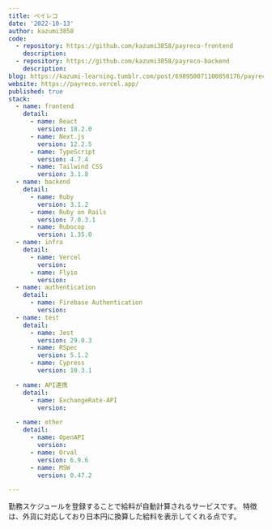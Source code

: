 ```yaml
---
title: ペイレコ
date: '2022-10-13'
author: kazumi3858
code: 
  - repository: https://github.com/kazumi3858/payreco-frontend
    description:
  - repository: https://github.com/kazumi3858/payreco-backend
    description:
blog: https://kazumi-learning.tumblr.com/post/698950071100850176/payreco
website: https://payreco.vercel.app/
published: true
stack:
  - name: frontend
    detail: 
      - name: React
        version: 18.2.0
      - name: Next.js
        version: 12.2.5
      - name: TypeScript
        version: 4.7.4
      - name: Tailwind CSS
        version: 3.1.8
  - name: backend
    detail:
      - name: Ruby
        version: 3.1.2
      - name: Ruby on Rails
        version: 7.0.3.1
      - name: Rubocop
        version: 1.35.0
  - name: infra
    detail:
      - name: Vercel
        version: 
      - name: Flyio
        version:
  - name: authentication
    detail:
      - name: Firebase Authentication
        version: 
  - name: test
    detail:
      - name: Jest
        version: 29.0.3
      - name: RSpec
        version: 5.1.2
      - name: Cypress
        version: 10.3.1

  - name: API連携
    detail:
      - name: ExchangeRate-API
        version: 

  - name: other
    detail:
      - name: OpenAPI
        version: 
      - name: Orval
        version: 6.9.6
      - name: MSW
        version: 0.47.2

---
```


勤務スケジュールを登録することで給料が自動計算されるサービスです。 特徴は、外貨に対応しており日本円に換算した給料を表示してくれる点です。

